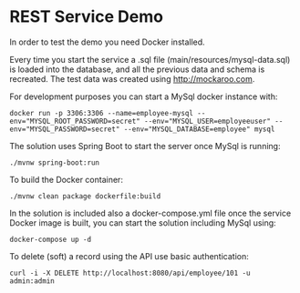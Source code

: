 # REST Service Demo

In order to test the demo you need Docker installed.

Every time you start the service a .sql file (main/resources/mysql-data.sql) is loaded into the database, and all the previous data and schema is recreated. The test data was created using http://mockaroo.com.

For development purposes you can start a MySql docker instance with:

```
docker run -p 3306:3306 --name=employee-mysql --env="MYSQL_ROOT_PASSWORD=secret" --env="MYSQL_USER=employeeuser" --env="MYSQL_PASSWORD=secret" --env="MYSQL_DATABASE=employee" mysql
```

The solution uses Spring Boot to start the server once MySql is running:

```
./mvnw spring-boot:run
```

To build the Docker container:

```
./mvnw clean package dockerfile:build
```

In the solution is included also a docker-compose.yml file once the service Docker image is built, you can start the solution including MySql using:

```
docker-compose up -d
```

To delete (soft) a record using the API use basic authentication:

```
curl -i -X DELETE http://localhost:8080/api/employee/101 -u admin:admin
```